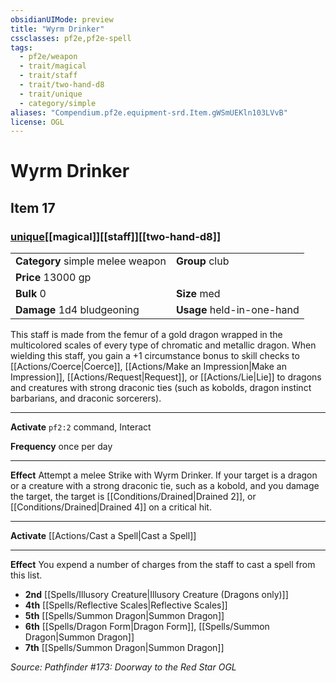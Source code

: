 ```yaml
---
obsidianUIMode: preview
title: "Wyrm Drinker"
cssclasses: pf2e,pf2e-spell
tags:
  - pf2e/weapon
  - trait/magical
  - trait/staff
  - trait/two-hand-d8
  - trait/unique
  - category/simple
aliases: "Compendium.pf2e.equipment-srd.Item.gWSmUEKln103LVvB"
license: OGL
---
```

# Wyrm Drinker
## Item 17
### [unique](unique "Unique Rarity Trait")[[magical]][[staff]][[two-hand-d8]]

|  |  |
| -- | -- |
| **Category** simple melee weapon | **Group** club |
| **Price** 13000 gp |  |
| **Bulk** 0 | **Size** med |
| **Damage** 1d4 bludgeoning  | **Usage** held-in-one-hand |



This staff is made from the femur of a gold dragon wrapped in the multicolored scales of every type of chromatic and metallic dragon. When wielding this staff, you gain a +1 circumstance bonus to skill checks to [[Actions/Coerce|Coerce]], [[Actions/Make an Impression|Make an Impression]], [[Actions/Request|Request]], or [[Actions/Lie|Lie]] to dragons and creatures with strong draconic ties (such as kobolds, dragon instinct barbarians, and draconic sorcerers).

* * *

**Activate** `pf2:2` command, Interact

**Frequency** once per day

* * *

**Effect** Attempt a melee Strike with Wyrm Drinker. If your target is a dragon or a creature with a strong draconic tie, such as a kobold, and you damage the target, the target is [[Conditions/Drained|Drained 2]], or [[Conditions/Drained|Drained 4]] on a critical hit.

* * *

**Activate** [[Actions/Cast a Spell|Cast a Spell]]

* * *

**Effect** You expend a number of charges from the staff to cast a spell from this list.

*   **2nd** [[Spells/Illusory Creature|Illusory Creature (Dragons only)]]
*   **4th** [[Spells/Reflective Scales|Reflective Scales]]
*   **5th** [[Spells/Summon Dragon|Summon Dragon]]
*   **6th** [[Spells/Dragon Form|Dragon Form]], [[Spells/Summon Dragon|Summon Dragon]]
*   **7th** [[Spells/Summon Dragon|Summon Dragon]]

*Source: Pathfinder #173: Doorway to the Red Star*
*OGL*
